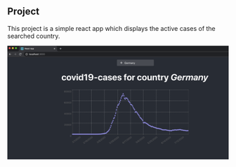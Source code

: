 ## Project

This project is a simple react app which displays the active cases of the searched country.

![application](./src/assets/images/Application.png "Application")

